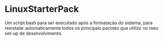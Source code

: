 # LinuxStarterPack
Um script bash para ser executado após a formatação do sistema, para reinstalar automaticamente todos os principais pacotes que utilizo no meu set-up de desenvolvimento.
